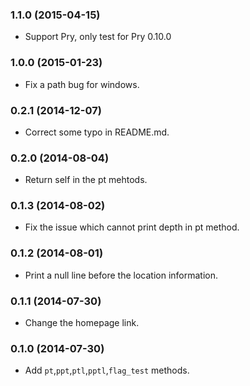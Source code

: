 ### 1.1.0 (2015-04-15)

- Support Pry, only test for Pry 0.10.0

### 1.0.0 (2015-01-23)

- Fix a path bug for windows.

### 0.2.1 (2014-12-07)

- Correct some typo in README.md.


### 0.2.0 (2014-08-04)

- Return self in the pt mehtods.


### 0.1.3 (2014-08-02)

- Fix the issue which cannot print depth in pt method.


### 0.1.2 (2014-08-01)

- Print a null line before the location information.


### 0.1.1 (2014-07-30)

- Change the homepage link.


### 0.1.0 (2014-07-30)

- Add `pt`,`ppt`,`ptl`,`pptl`,`flag_test` methods.
